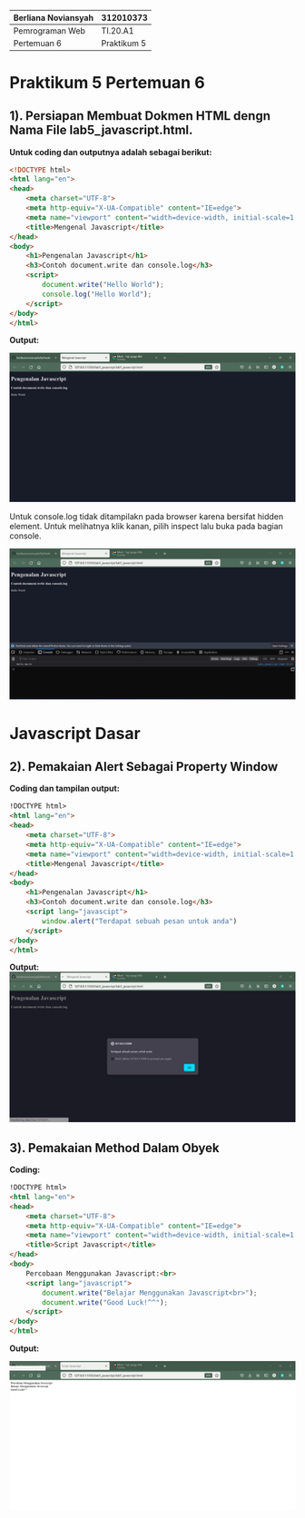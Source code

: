|  Berliana Noviansyah  |   312010373   |
|-----------------------|---------------|
|    Pemrograman Web    |    TI.20.A1   |
|      Pertemuan 6      |  Praktikum 5  |

# Praktikum 5 Pertemuan 6

## 1). Persiapan Membuat Dokmen HTML dengn Nama File lab5_javascript.html.

**Untuk coding dan outputnya adalah sebagai berikut:**

```html
<!DOCTYPE html>
<html lang="en">
<head>
    <meta charset="UTF-8">
    <meta http-equiv="X-UA-Compatible" content="IE=edge">
    <meta name="viewport" content="width=device-width, initial-scale=1.0">
    <title>Mengenal Javascript</title>
</head>
<body>
    <h1>Pengenalan Javascript</h1>
    <h3>Contoh document.write dan console.log</h3>
    <script>
        document.write("Hello World");
        console.log("Hello World");
    </script>
</body>
</html>
```

**Output:**

![Pengenalan_Javascript](img/pengenalan.png)

Untuk console.log tidak ditampilakn pada browser karena bersifat hidden element. Untuk melihatnya klik kanan, pilih inspect lalu buka pada bagian console.

![console](img/console.png)



# Javascript Dasar
## 2). Pemakaian Alert Sebagai Property Window

**Coding dan tampilan output:**

```html
!DOCTYPE html>
<html lang="en">
<head>
    <meta charset="UTF-8">
    <meta http-equiv="X-UA-Compatible" content="IE=edge">
    <meta name="viewport" content="width=device-width, initial-scale=1.0">
    <title>Mengenal Javascript</title>
</head>
<body>
    <h1>Pengenalan Javascript</h1>
    <h3>Contoh document.write dan console.log</h3>
    <script lang="javascipt">
        window.alert("Terdapat sebuah pesan untuk anda")
    </script>
</body>
</html>
```

**Output:**
![Property_Window](img/propertywdw.png)


## 3). Pemakaian Method Dalam Obyek

**Coding:**

```html
!DOCTYPE html>
<html lang="en">
<head>
    <meta charset="UTF-8">
    <meta http-equiv="X-UA-Compatible" content="IE=edge">
    <meta name="viewport" content="width=device-width, initial-scale=1.0">
    <title>Script Javascript</title>
</head>
<body>
    Percobaan Menggunakan Javascript:<br>
    <script lang="javascript">
        document.write("Belajar Menggunakan Javascript<br>");
        document.write("Good Luck!^^");
    </script>
</body>
</html>
```

**Output:**

![Method_Obyek](img/method.png)


